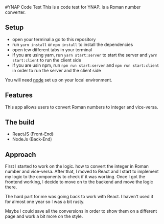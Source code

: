 
#YNAP Code Test
This is a code test for YNAP.
Is a Roman number converter.

## Setup
- open your terminal a go to this repository
- run `yarn install` or `npm install` to install the dependencies
- open tew different tabs in your terminal
- if you are using yarn, run `yarn start:server` to start the server and `yarn start:client` to run the client side
- if you are usin npm, run `npm run start:server` and `npm run start:client` in order to run the server and the client side

You will need [node](https://nodejs.org/) set up on your local environment.
## Features
This app allows users to convert Roman numbers to integer and vice-versa.

## The build
- ReactJS (Front-End)
- NodeJs (Back-End)
 
## Approach
First I started to work on the logic. how to convert the integer in Roman number and vice-versa.
After that, I moved to React and I start to implement my logic to the components to check if it was working. Once I got the frontend working, I decide to move on to the backend and move the logic there.

The hard part for me was going back to work with React. I haven't used it for almost one year so I was a bit rusty.

Maybe I could save all the conversions in order to show them on a different page and work a bit more on the style.